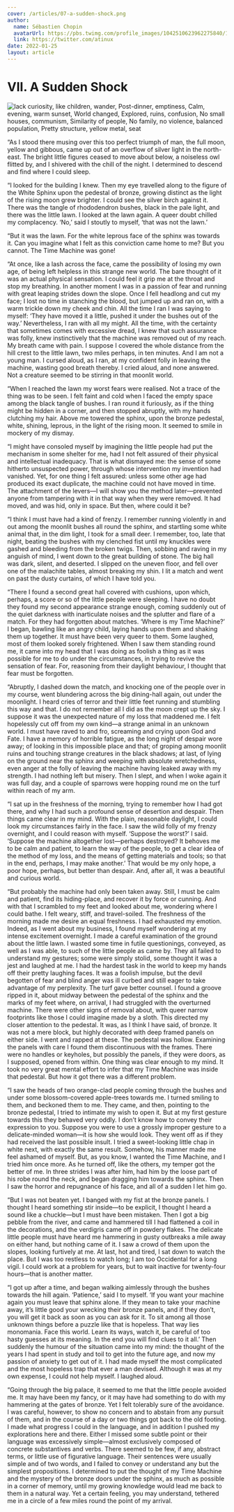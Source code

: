 ```yaml
---
cover: /articles/07-a-sudden-shock.png
author:
  name: Sébastien Chopin
  avatarUrl: https://pbs.twimg.com/profile_images/1042510623962275840/1Iw_Mvud_400x400.jpg
  link: https://twitter.com/atinux
date: 2022-01-25
layout: article
---
```


# VII. A Sudden Shock

 ![lack curiosity, like children, wander, Post-dinner, emptiness, Calm, evening, warm sunset, World changed,   Explored, ruins, confusion, No small houses, communism, Similarity of people,   No family, no violence, balanced population, Pretty structure, yellow metal, seat](/articles/07-a-sudden-shock.png)


“As I stood there musing over this too perfect triumph of man, the full moon, yellow and gibbous, came up out of an overflow of silver light in the north-east. The bright little figures ceased to move about below, a noiseless owl flitted by, and I shivered with the chill of the night. I determined to descend and find where I could sleep.

“I looked for the building I knew. Then my eye travelled along to the figure of the White Sphinx upon the pedestal of bronze, growing distinct as the light of the rising moon grew brighter. I could see the silver birch against it. There was the tangle of rhododendron bushes, black in the pale light, and there was the little lawn. I looked at the lawn again. A queer doubt chilled my complacency. ‘No,’ said I stoutly to myself, ‘that was not the lawn.’

“But it was the lawn. For the white leprous face of the sphinx was towards it. Can you imagine what I felt as this conviction came home to me? But you cannot. The Time Machine was gone!

“At once, like a lash across the face, came the possibility of losing my own age, of being left helpless in this strange new world. The bare thought of it was an actual physical sensation. I could feel it grip me at the throat and stop my breathing. In another moment I was in a passion of fear and running with great leaping strides down the slope. Once I fell headlong and cut my face; I lost no time in stanching the blood, but jumped up and ran on, with a warm trickle down my cheek and chin. All the time I ran I was saying to myself: ‘They have moved it a little, pushed it under the bushes out of the way.’ Nevertheless, I ran with all my might. All the time, with the certainty that sometimes comes with excessive dread, I knew that such assurance was folly, knew instinctively that the machine was removed out of my reach. My breath came with pain. I suppose I covered the whole distance from the hill crest to the little lawn, two miles perhaps, in ten minutes. And I am not a young man. I cursed aloud, as I ran, at my confident folly in leaving the machine, wasting good breath thereby. I cried aloud, and none answered. Not a creature seemed to be stirring in that moonlit world.

“When I reached the lawn my worst fears were realised. Not a trace of the thing was to be seen. I felt faint and cold when I faced the empty space among the black tangle of bushes. I ran round it furiously, as if the thing might be hidden in a corner, and then stopped abruptly, with my hands clutching my hair. Above me towered the sphinx, upon the bronze pedestal, white, shining, leprous, in the light of the rising moon. It seemed to smile in mockery of my dismay.

“I might have consoled myself by imagining the little people had put the mechanism in some shelter for me, had I not felt assured of their physical and intellectual inadequacy. That is what dismayed me: the sense of some hitherto unsuspected power, through whose intervention my invention had vanished. Yet, for one thing I felt assured: unless some other age had produced its exact duplicate, the machine could not have moved in time. The attachment of the levers—I will show you the method later—prevented anyone from tampering with it in that way when they were removed. It had moved, and was hid, only in space. But then, where could it be?

“I think I must have had a kind of frenzy. I remember running violently in and out among the moonlit bushes all round the sphinx, and startling some white animal that, in the dim light, I took for a small deer. I remember, too, late that night, beating the bushes with my clenched fist until my knuckles were gashed and bleeding from the broken twigs. Then, sobbing and raving in my anguish of mind, I went down to the great building of stone. The big hall was dark, silent, and deserted. I slipped on the uneven floor, and fell over one of the malachite tables, almost breaking my shin. I lit a match and went on past the dusty curtains, of which I have told you.

“There I found a second great hall covered with cushions, upon which, perhaps, a score or so of the little people were sleeping. I have no doubt they found my second appearance strange enough, coming suddenly out of the quiet darkness with inarticulate noises and the splutter and flare of a match. For they had forgotten about matches. ‘Where is my Time Machine?’ I began, bawling like an angry child, laying hands upon them and shaking them up together. It must have been very queer to them. Some laughed, most of them looked sorely frightened. When I saw them standing round me, it came into my head that I was doing as foolish a thing as it was possible for me to do under the circumstances, in trying to revive the sensation of fear. For, reasoning from their daylight behaviour, I thought that fear must be forgotten.

“Abruptly, I dashed down the match, and knocking one of the people over in my course, went blundering across the big dining-hall again, out under the moonlight. I heard cries of terror and their little feet running and stumbling this way and that. I do not remember all I did as the moon crept up the sky. I suppose it was the unexpected nature of my loss that maddened me. I felt hopelessly cut off from my own kind—a strange animal in an unknown world. I must have raved to and fro, screaming and crying upon God and Fate. I have a memory of horrible fatigue, as the long night of despair wore away; of looking in this impossible place and that; of groping among moonlit ruins and touching strange creatures in the black shadows; at last, of lying on the ground near the sphinx and weeping with absolute wretchedness, even anger at the folly of leaving the machine having leaked away with my strength. I had nothing left but misery. Then I slept, and when I woke again it was full day, and a couple of sparrows were hopping round me on the turf within reach of my arm.

“I sat up in the freshness of the morning, trying to remember how I had got there, and why I had such a profound sense of desertion and despair. Then things came clear in my mind. With the plain, reasonable daylight, I could look my circumstances fairly in the face. I saw the wild folly of my frenzy overnight, and I could reason with myself. ‘Suppose the worst?’ I said. ‘Suppose the machine altogether lost—perhaps destroyed? It behoves me to be calm and patient, to learn the way of the people, to get a clear idea of the method of my loss, and the means of getting materials and tools; so that in the end, perhaps, I may make another.’ That would be my only hope, a poor hope, perhaps, but better than despair. And, after all, it was a beautiful and curious world.

“But probably the machine had only been taken away. Still, I must be calm and patient, find its hiding-place, and recover it by force or cunning. And with that I scrambled to my feet and looked about me, wondering where I could bathe. I felt weary, stiff, and travel-soiled. The freshness of the morning made me desire an equal freshness. I had exhausted my emotion. Indeed, as I went about my business, I found myself wondering at my intense excitement overnight. I made a careful examination of the ground about the little lawn. I wasted some time in futile questionings, conveyed, as well as I was able, to such of the little people as came by. They all failed to understand my gestures; some were simply stolid, some thought it was a jest and laughed at me. I had the hardest task in the world to keep my hands off their pretty laughing faces. It was a foolish impulse, but the devil begotten of fear and blind anger was ill curbed and still eager to take advantage of my perplexity. The turf gave better counsel. I found a groove ripped in it, about midway between the pedestal of the sphinx and the marks of my feet where, on arrival, I had struggled with the overturned machine. There were other signs of removal about, with queer narrow footprints like those I could imagine made by a sloth. This directed my closer attention to the pedestal. It was, as I think I have said, of bronze. It was not a mere block, but highly decorated with deep framed panels on either side. I went and rapped at these. The pedestal was hollow. Examining the panels with care I found them discontinuous with the frames. There were no handles or keyholes, but possibly the panels, if they were doors, as I supposed, opened from within. One thing was clear enough to my mind. It took no very great mental effort to infer that my Time Machine was inside that pedestal. But how it got there was a different problem.

“I saw the heads of two orange-clad people coming through the bushes and under some blossom-covered apple-trees towards me. I turned smiling to them, and beckoned them to me. They came, and then, pointing to the bronze pedestal, I tried to intimate my wish to open it. But at my first gesture towards this they behaved very oddly. I don’t know how to convey their expression to you. Suppose you were to use a grossly improper gesture to a delicate-minded woman—it is how she would look. They went off as if they had received the last possible insult. I tried a sweet-looking little chap in white next, with exactly the same result. Somehow, his manner made me feel ashamed of myself. But, as you know, I wanted the Time Machine, and I tried him once more. As he turned off, like the others, my temper got the better of me. In three strides I was after him, had him by the loose part of his robe round the neck, and began dragging him towards the sphinx. Then I saw the horror and repugnance of his face, and all of a sudden I let him go.

“But I was not beaten yet. I banged with my fist at the bronze panels. I thought I heard something stir inside—to be explicit, I thought I heard a sound like a chuckle—but I must have been mistaken. Then I got a big pebble from the river, and came and hammered till I had flattened a coil in the decorations, and the verdigris came off in powdery flakes. The delicate little people must have heard me hammering in gusty outbreaks a mile away on either hand, but nothing came of it. I saw a crowd of them upon the slopes, looking furtively at me. At last, hot and tired, I sat down to watch the place. But I was too restless to watch long; I am too Occidental for a long vigil. I could work at a problem for years, but to wait inactive for twenty-four hours—that is another matter.

“I got up after a time, and began walking aimlessly through the bushes towards the hill again. ‘Patience,’ said I to myself. ‘If you want your machine again you must leave that sphinx alone. If they mean to take your machine away, it’s little good your wrecking their bronze panels, and if they don’t, you will get it back as soon as you can ask for it. To sit among all those unknown things before a puzzle like that is hopeless. That way lies monomania. Face this world. Learn its ways, watch it, be careful of too hasty guesses at its meaning. In the end you will find clues to it all.’ Then suddenly the humour of the situation came into my mind: the thought of the years I had spent in study and toil to get into the future age, and now my passion of anxiety to get out of it. I had made myself the most complicated and the most hopeless trap that ever a man devised. Although it was at my own expense, I could not help myself. I laughed aloud.

“Going through the big palace, it seemed to me that the little people avoided me. It may have been my fancy, or it may have had something to do with my hammering at the gates of bronze. Yet I felt tolerably sure of the avoidance. I was careful, however, to show no concern and to abstain from any pursuit of them, and in the course of a day or two things got back to the old footing. I made what progress I could in the language, and in addition I pushed my explorations here and there. Either I missed some subtle point or their language was excessively simple—almost exclusively composed of concrete substantives and verbs. There seemed to be few, if any, abstract terms, or little use of figurative language. Their sentences were usually simple and of two words, and I failed to convey or understand any but the simplest propositions. I determined to put the thought of my Time Machine and the mystery of the bronze doors under the sphinx, as much as possible in a corner of memory, until my growing knowledge would lead me back to them in a natural way. Yet a certain feeling, you may understand, tethered me in a circle of a few miles round the point of my arrival.